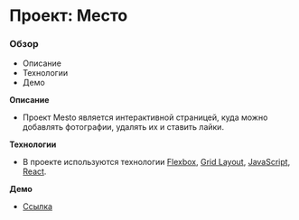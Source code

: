 # Проект: Место

### Обзор

* Описание
* Технологии
* Демо

**Описание**

* Проект Mesto является интерактивной страницей, куда можно добавлять фотографии, удалять их и ставить лайки.

**Технологии**

* В проекте используются технологии [Flexbox](https://developer.mozilla.org/ru/docs/Learn/CSS/CSS_layout/Flexbox), [Grid Layout](https://developer.mozilla.org/ru/docs/Web/CSS/CSS_Grid_Layout/Basic_Concepts_of_Grid_Layout), [JavaScript](https://developer.mozilla.org/ru/docs/Web/JavaScript), [React](https://ru.reactjs.org/).

**Демо**

* [Ссылка](https://km-forprojects.github.io/mesto/)
